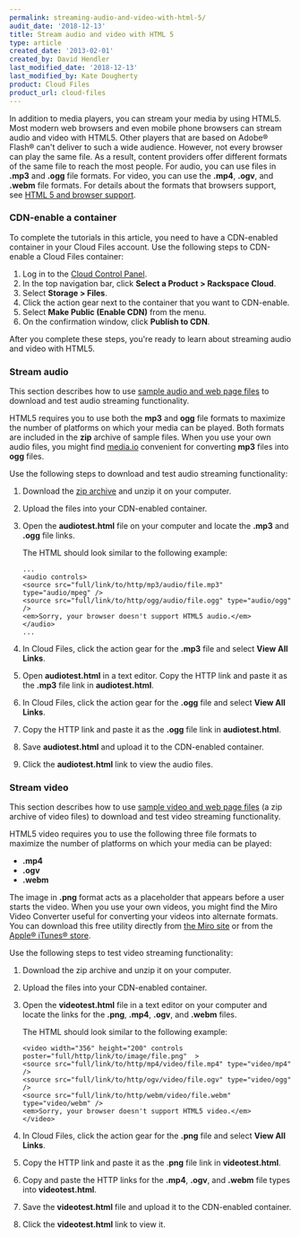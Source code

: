 ```yaml
---
permalink: streaming-audio-and-video-with-html-5/
audit_date: '2018-12-13'
title: Stream audio and video with HTML 5
type: article
created_date: '2013-02-01'
created_by: David Hendler
last_modified_date: '2018-12-13'
last_modified_by: Kate Dougherty
product: Cloud Files
product_url: cloud-files
---
```


In addition to media players, you can stream your media by using HTML5.
Most modern web browsers and even mobile phone browsers can stream
audio and video with HTML5. Other players that are based on Adobe&reg;
Flash&reg; can't deliver to such a wide audience. However, not every browser
can play the same file. As a result, content providers offer different
formats of the same file to reach the most people. For audio, you can use
files in **.mp3** and **.ogg** file formats. For  video, you can use the
**.mp4**, **.ogv**, and **.webm** file formats. For details about the formats
that browsers support, see [HTML 5 and browser
support](https://en.wikipedia.org/wiki/HTML5_video#Browser_support).

### CDN-enable a container

To complete the tutorials in this article, you need to have a CDN-enabled
container in your Cloud Files account. Use the following steps to CDN-enable
a Cloud Files container:

1. Log in to the [Cloud Control Panel](https://login.rackspace.com/).
2. In the top navigation bar, click **Select a Product > Rackspace Cloud**.
3. Select **Storage > Files**.
4. Click the action gear next to the container that you want to CDN-enable.
5. Select **Make Public (Enable CDN)** from the menu.
6. On the confirmation window, click **Publish to CDN**.

After you complete these steps, you're ready to learn about streaming audio
and video with HTML5.

### Stream audio

This section describes how to use [sample audio and web page
files](https://81310752d5730fb4ef3c-221b4998ec12974102282b6d4a8fafbe.r2.cf1.rackcdn.com/streaming_audio.zip)
to download and test audio streaming functionality.

HTML5 requires you to use both the **mp3** and **ogg** file formats to maximize
the number of platforms on which your media can be played. Both formats are
included in the **zip** archive of sample files. When you use your own audio
files, you might find [media.io](https://media.io/) convenient for converting
**mp3** files into **ogg** files.

Use the following steps to download and test audio streaming functionality:

1. Download the [zip archive](https://81310752d5730fb4ef3c-221b4998ec12974102282b6d4a8fafbe.r2.cf1.rackcdn.com/streaming_audio.zip) and
   unzip it on your computer.
2. Upload the files into your CDN-enabled container.
3. Open the **audiotest.html** file on your computer and locate the **.mp3**
   and **.ogg** file links.

    The HTML should look similar to the following example:

       ...
       <audio controls>
       <source src="full/link/to/http/mp3/audio/file.mp3" type="audio/mpeg" />
       <source src="full/link/to/http/ogg/audio/file.ogg" type="audio/ogg" />
       <em>Sorry, your browser doesn't support HTML5 audio.</em>
       </audio>
       ...

4. In Cloud Files, click the action gear for the **.mp3** file and select
   **View All Links**.
5. Open **audiotest.html** in a text editor. Copy the HTTP link and paste it
   as the **.mp3** file link in **audiotest.html**.
6. In Cloud Files, click the action gear for the **.ogg** file and select
   **View All Links**.
7. Copy the HTTP link and paste it as the **.ogg** file link in
   **audiotest.html**.
8. Save **audiotest.html** and upload it to the CDN-enabled container.
9. Click the **audiotest.html** link to view the audio files.

### Stream video

This section describes how to use [sample video and web page
files](https://81310752d5730fb4ef3c-221b4998ec12974102282b6d4a8fafbe.r2.cf1.rackcdn.com/streaming_video.zip) (a zip
archive of video files) to download and test video streaming functionality.

HTML5 video requires you to use the following three file formats to maximize
the number of platforms on which your media can be played:

- **.mp4**
- **.ogv**
- **.webm**

The image in **.png** format acts as a placeholder that appears before a user
starts the video. When you use your own videos, you might find the Miro Video
Converter useful for converting your videos into alternate formats. You can
download this free utility directly from [the Miro
site](https://www.mirovideoconverter.com/) or from the [Apple&reg; iTunes&reg;
store](https://itunes.apple.com/us/app/miro-video-converter-mvc/id412699210?mt=12).

Use the following steps to test video streaming functionality:

1. Download the zip archive and unzip it on your computer.
2. Upload the files into your CDN-enabled container.
3. Open the **videotest.html** file in a text editor on your computer and
   locate the links for the **.png**, **.mp4**, **.ogv**, and **.webm** files.

   The HTML should look similar to the following example:

       <video width="356" height="200" controls poster="full/http/link/to/image/file.png"  >
       <source src="full/link/to/http/mp4/video/file.mp4" type="video/mp4" />
       <source src="full/link/to/http/ogv/video/file.ogv" type="video/ogg" />
       <source src="full/link/to/http/webm/video/file.webm" type="video/webm" />
       <em>Sorry, your browser doesn't support HTML5 video.</em>
       </video>

4. In Cloud Files, click the action gear for the **.png** file and select
   **View All Links**.
5. Copy the HTTP link and paste it as the .**png** file link in
   **videotest.html**.
6. Copy and paste the HTTP links for the **.mp4**, **.ogv**, and **.webm**
   file types into **videotest.html**.
7. Save the **videotest.html** file and upload it to the CDN-enabled container.
8. Click the **videotest.html** link to view it.
